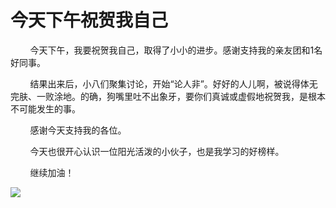 
# 今天下午祝贺我自己

        今天下午，我要祝贺我自己，取得了小小的进步。感谢支持我的亲友团和1名好同事。

        结果出来后，小八们聚集讨论，开始“论人非”。好好的人儿啊，被说得体无完肤、一败涂地。的确，狗嘴里吐不出象牙，要你们真诚或虚假地祝贺我，是根本不可能发生的事。

        感谢今天支持我的各位。

        今天也很开心认识一位阳光活泼的小伙子，也是我学习的好榜样。

        继续加油！

![](http://upload-images.jianshu.io/upload_images/3910675-45df0ad0035b2bdb.jpg?imageMogr2/auto-orient/strip%7CimageView2/2/w/1080/q/50)